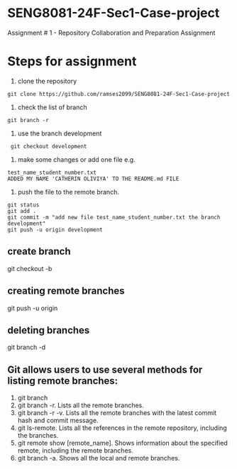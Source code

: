 # SENG8081-24F-Sec1-Case-project
Assignment # 1 - Repository Collaboration and Preparation Assignment

# Steps for assignment
1. clone the repository
```
git clone https://github.com/ramses2099/SENG8081-24F-Sec1-Case-project
```
1. check the list of branch
```
git branch -r
```
1. use the branch development 
```
 git checkout development
```
1. make some changes or add one file e.g.
```
test_name_student_number.txt
ADDED MY NAME 'CATHERIN OLIVIYA' TO THE README.md FILE
```
1. push the file to the remote branch.
```
git status
git add .
git commit -m "add new file test_name_student_number.txt the branch development"
git push -u origin development
```


## create branch

git checkout -b <name>

## creating remote branches

git push -u origin <name>

## deleting branches

git branch -d <name>

## Git allows users to use several methods for listing remote branches:

1. git branch
1. git branch -r. Lists all the remote branches.
1. git branch -r -v. Lists all the remote branches with the latest commit hash and commit message.
1. git ls-remote. Lists all the references in the remote repository, including the branches.
1. git remote show [remote_name]. Shows information about the specified remote, including the remote branches.
1. git branch -a. Shows all the local and remote branches.

